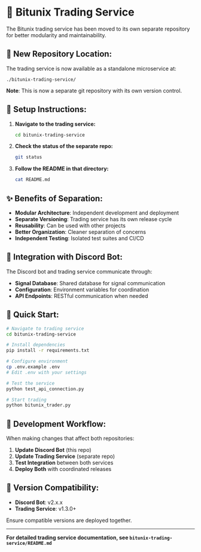 # 🚀 Bitunix Trading Service

The Bitunix trading service has been moved to its own separate repository for better modularity and maintainability.

## 📍 **New Repository Location:**

The trading service is now available as a standalone microservice at:

```
./bitunix-trading-service/
```

**Note**: This is now a separate git repository with its own version control.

## 🔧 **Setup Instructions:**

1. **Navigate to the trading service:**
   ```bash
   cd bitunix-trading-service
   ```

2. **Check the status of the separate repo:**
   ```bash
   git status
   ```

3. **Follow the README in that directory:**
   ```bash
   cat README.md
   ```

## ✨ **Benefits of Separation:**

- **Modular Architecture**: Independent development and deployment
- **Separate Versioning**: Trading service has its own release cycle
- **Reusability**: Can be used with other projects
- **Better Organization**: Cleaner separation of concerns
- **Independent Testing**: Isolated test suites and CI/CD

## 🔗 **Integration with Discord Bot:**

The Discord bot and trading service communicate through:

- **Signal Database**: Shared database for signal communication
- **Configuration**: Environment variables for coordination
- **API Endpoints**: RESTful communication when needed

## 🚀 **Quick Start:**

```bash
# Navigate to trading service
cd bitunix-trading-service

# Install dependencies
pip install -r requirements.txt

# Configure environment
cp .env.example .env
# Edit .env with your settings

# Test the service
python test_api_connection.py

# Start trading
python bitunix_trader.py
```

## 📝 **Development Workflow:**

When making changes that affect both repositories:

1. **Update Discord Bot** (this repo)
2. **Update Trading Service** (separate repo)
3. **Test Integration** between both services
4. **Deploy Both** with coordinated releases

## 🔄 **Version Compatibility:**

- **Discord Bot**: v2.x.x
- **Trading Service**: v1.3.0+

Ensure compatible versions are deployed together.

---

**For detailed trading service documentation, see `bitunix-trading-service/README.md`** 